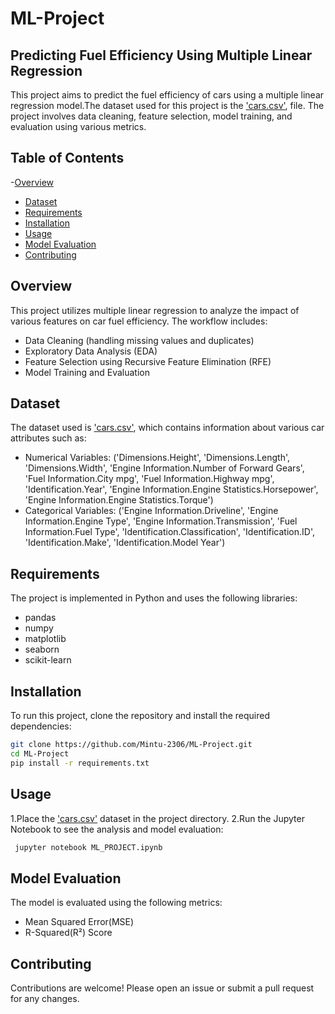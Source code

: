 # ML-Project
## Predicting Fuel Efficiency Using Multiple Linear Regression

This project aims to predict the fuel efficiency of cars using a multiple linear regression model.The dataset used for this project is the ['cars.csv'](./cars.csv), file. The project involves data cleaning, feature selection, model training, and evaluation using various metrics.

## Table of Contents
-[Overview](#overview)
- [Dataset](#dataset)  
- [Requirements](#requirements)  
- [Installation](#installation)  
- [Usage](#usage)  
- [Model Evaluation](#model-evaluation)   
- [Contributing](#contributing)  
 

## Overview

This project utilizes multiple linear regression to analyze the impact of various features on car fuel efficiency. The workflow includes:

- Data Cleaning (handling missing values and duplicates)
- Exploratory Data Analysis (EDA)
- Feature Selection using Recursive Feature Elimination (RFE)
- Model Training and Evaluation
  
## Dataset  
The dataset used is ['cars.csv'](./cars.csv), which contains information about various car attributes such as:

- Numerical Variables: ('Dimensions.Height', 'Dimensions.Length', 'Dimensions.Width',
       'Engine Information.Number of Forward Gears',
       'Fuel Information.City mpg', 'Fuel Information.Highway mpg',
       'Identification.Year',
       'Engine Information.Engine Statistics.Horsepower',
       'Engine Information.Engine Statistics.Torque')
- Categorical Variables: ('Engine Information.Driveline', 'Engine Information.Engine Type',
       'Engine Information.Transmission', 'Fuel Information.Fuel Type',
       'Identification.Classification', 'Identification.ID',
       'Identification.Make', 'Identification.Model Year')

## Requirements
The project is implemented in Python and uses the following libraries:

- pandas
- numpy
- matplotlib
- seaborn
- scikit-learn

## Installation
To run this project, clone the repository and install the required dependencies:
```bash
git clone https://github.com/Mintu-2306/ML-Project.git
cd ML-Project
pip install -r requirements.txt
```

## Usage
1.Place the ['cars.csv'](./cars.csv) dataset in the project directory.
2.Run the Jupyter Notebook to see the analysis and model evaluation:
```bash
 jupyter notebook ML_PROJECT.ipynb
```
## Model Evaluation
The model is evaluated using the following metrics:
- Mean Squared Error(MSE)
- R-Squared(R²) Score
  
## Contributing
Contributions are welcome! Please open an issue or submit a pull request for any changes.




